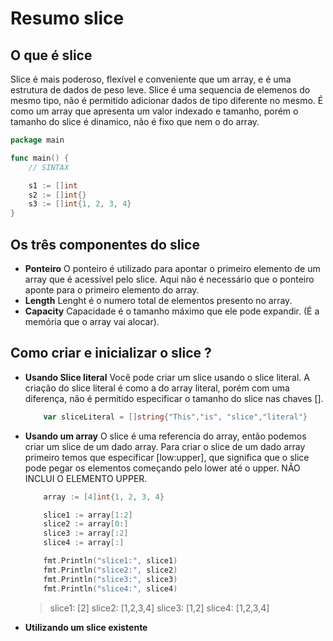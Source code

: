 # Resumo slice

## O que é slice

Slice é mais poderoso, flexível e conveniente que um array, e é uma estrutura de dados
de peso leve. Slice é uma sequencia de elemenos do mesmo tipo, não é permitido adicionar 
dados de tipo diferente no mesmo. É como um array que apresenta um valor indexado e tamanho,
porém o tamanho do slice é dinamico, não é fixo que nem o do array.

```go
package main

func main() {
    // SINTAX

    s1 := []int
    s2 := []int{}
    s3 := []int{1, 2, 3, 4}
}
```
## Os três componentes do slice

 * __Ponteiro__
    O ponteiro é utilizado para apontar o primeiro elemento de um array que é acessível pelo slice.
    Aqui não é necessário que o ponteiro aponte para o primeiro elemento do array.
* __Length__
    Lenght é o numero total de elementos presento no array.
* __Capacity__
    Capacidade é o tamanho máximo que ele pode expandir. (É a memória que o array vai alocar).

## Como criar e inicializar o slice ?

 * __Usando Slice literal__
    Você pode criar um slice usando o slice literal. A criação do slice literal é como a do array literal,
    porém com uma diferença, não é permitido especificar o tamanho do slice nas chaves [].

    ```go
        var sliceLiteral = []string{"This","is", "slice","literal"}
    ```
 * __Usando um array__
    O slice é uma referencia do array, então podemos criar um slice de um dado array. Para criar o slice de um
    dado array primeiro temos que especificar [low:upper], que significa que o slice pode pegar os elementos começando 
    pelo lower até o upper. NÃO INCLUI O ELEMENTO UPPER.
    
    ```go
        array := [4]int{1, 2, 3, 4}

        slice1 := array[1:2]
        slice2 := array[0:]
        slice3 := array[:2]
        slice4 := array[:]

        fmt.Println("slice1:", slice1)
	    fmt.Println("slice2:", slice2)
	    fmt.Println("slice3:", slice3)
	    fmt.Println("slice4:", slice4)
    ```
    > slice1: [2]
    > slice2: [1,2,3,4]
    > slice3: [1,2]
    > slice4: [1,2,3,4]
 * __Utilizando um slice existente__
    
